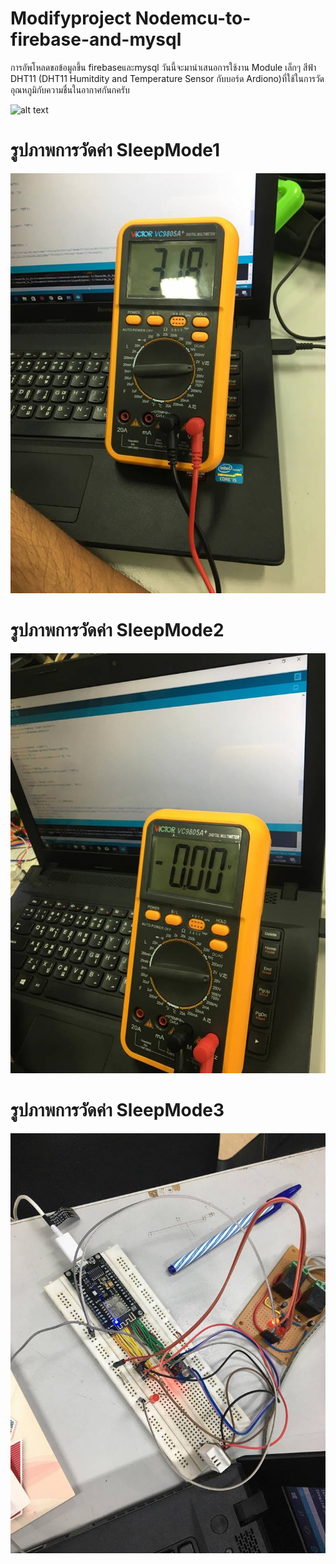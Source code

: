 # Modifyproject Nodemcu-to-firebase-and-mysql 

การอัพโหลดขอข้อมูลขึ้น firebaseและmysql วันนี้จะมานำเสนอการใช้งาน Module เล็กๆ สีฟ้า DHT11 (DHT11 Humitdity and Temperature Sensor กับบอร์ด Ardiono)ที่ใช้ในการวัดอุณหภูมิกับความชื่นในอากาศกันกครับ

![alt text](http://www.mx7.com/view2/A2v6md22PxdZfQLa)



# รูปภาพการวัดค่า SleepMode1

![alt text](https://github.com/Tigerkittipop/Modifyproject/blob/master/Sleep%20Mode1.jpg)


# รูปภาพการวัดค่า SleepMode2

![alt text](https://github.com/Tigerkittipop/Modifyproject/blob/master/Sleep%20Mode2.jpg)


# รูปภาพการวัดค่า SleepMode3

![alt text](https://github.com/Tigerkittipop/Modifyproject/blob/master/Sleep%20Mode3.jpg)
